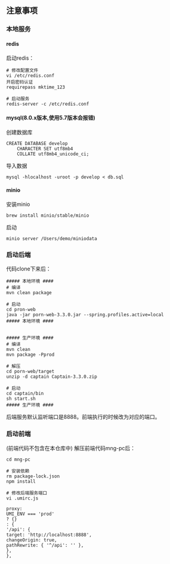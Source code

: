 ## 注意事项

### 本地服务
#### redis
启动redis：
```
# 修改配置文件
vi /etc/redis.conf
开启密码认证
requirepass mktime_123

# 启动服务
redis-server -c /etc/redis.conf
```

#### mysql(8.0.x版本,使用5.7版本会报错)

创建数据库
```
CREATE DATABASE develop
    CHARACTER SET utf8mb4
    COLLATE utf8mb4_unicode_ci;
```

 导入数据
```
mysql -hlocalhost -uroot -p develop < db.sql
```

#### minio 
安装minio

```
brew install minio/stable/minio
```

启动
```
minio server /Users/demo/miniodata
```


### 启动后端
代码clone下来后：
```
##### 本地环境 ####
# 编译
mvn clean package

# 启动
cd pron-web
java -jar porn-web-3.3.0.jar --spring.profiles.active=local
##### 本地环境 ####


##### 生产环境 ####
# 编译
mvn clean
mvn package -Pprod

# 解压
cd porn-web/target
unzip -d captain Captain-3.3.0.zip

# 启动
cd captain/bin
sh start.sh
##### 生产环境 ####

```

后端服务默认监听端口是8888。前端执行的时候改为对应的端口。

### 启动前端
(前端代码不包含在本仓库中)
解压前端代码mng-pc后：
```
cd mng-pc

# 安装依赖
rm package-lock.json
npm install

# 修改后端服务端口
vi .umirc.js

proxy:
UMI_ENV === 'prod'
? {}
: {
'/api': {
target: 'http://localhost:8888',
changeOrigin: true,
pathRewrite: { '^/api': '' },
},
},

```

